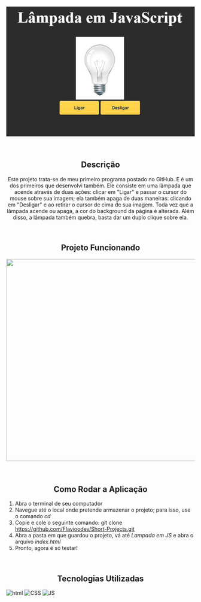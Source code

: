 <p align="center">
  <img src="src/assets/to-readme/RDMLampJS.JPG">
</p>
<br>

<h2 align="center">Descrição</h2>
<p align="center">
Este projeto trata-se de meu primeiro programa postado no GitHub. E é um dos primeiros que desenvolvi também. Ele consiste em uma lâmpada que acende 
  através de duas ações: clicar em "Ligar" e passar o cursor do mouse sobre sua imagem; ela também apaga de duas maneiras: clicando em "Desligar" e ao retirar o cursor de cima de sua imagem.
  Toda vez que a lâmpada acende ou apaga, a cor do background da página é alterada. Além disso, a lâmpada também quebra, basta dar um duplo clique sobre ela.
</p>
<br>

<h2 align="center">Projeto Funcionando</h2>
<p align="center">
    <img width="960px" height="540px" src="src/assets/to-readme/RDM-lamp.gif">
</p>
<br>

<h2 align="center">Como Rodar a Aplicação</h2>

1. Abra o terminal de seu computador 
2. Navegue até o local onde pretende armazenar o projeto; para isso, use o comando _cd_ 
3. Copie e cole o seguinte comando: git clone https://github.com/Flavioodev/Short-Projects.git 
5. Abra a pasta em que guardou o projeto, vá até _Lampada em JS_ e abra o arquivo _index.html_ 
6. Pronto, agora é só testar!
<br>

<h2 align="center">Tecnologias Utilizadas</h2>

![html](https://img.shields.io/badge/HTML5-E34F26?style=for-the-badge&logo=html5&logoColor=white) ![CSS](https://img.shields.io/badge/CSS3-1572B6?style=for-the-badge&logo=css3&logoColor=white)  ![JS](https://img.shields.io/badge/JavaScript-F7DF1E?style=for-the-badge&logo=javascript&logoColor=black)

